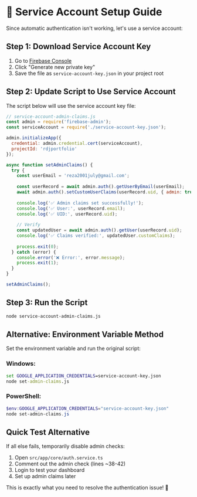 # 🔑 Service Account Setup Guide

Since automatic authentication isn't working, let's use a service account:

## Step 1: Download Service Account Key

1. Go to [Firebase Console](https://console.firebase.google.com/project/rdjportfolio/settings/serviceaccounts)
2. Click "Generate new private key"
3. Save the file as `service-account-key.json` in your project root

## Step 2: Update Script to Use Service Account

The script below will use the service account key file:

```javascript
// service-account-admin-claims.js
const admin = require('firebase-admin');
const serviceAccount = require('./service-account-key.json');

admin.initializeApp({
  credential: admin.credential.cert(serviceAccount),
  projectId: 'rdjportfolio'
});

async function setAdminClaims() {
  try {
    const userEmail = 'reza2001july@gmail.com';
    
    const userRecord = await admin.auth().getUserByEmail(userEmail);
    await admin.auth().setCustomUserClaims(userRecord.uid, { admin: true });
    
    console.log('✅ Admin claims set successfully!');
    console.log('✅ User:', userRecord.email);
    console.log('✅ UID:', userRecord.uid);
    
    // Verify
    const updatedUser = await admin.auth().getUser(userRecord.uid);
    console.log('✅ Claims verified:', updatedUser.customClaims);
    
    process.exit(0);
  } catch (error) {
    console.error('❌ Error:', error.message);
    process.exit(1);
  }
}

setAdminClaims();
```

## Step 3: Run the Script

```bash
node service-account-admin-claims.js
```

## Alternative: Environment Variable Method

Set the environment variable and run the original script:

### Windows:
```cmd
set GOOGLE_APPLICATION_CREDENTIALS=service-account-key.json
node set-admin-claims.js
```

### PowerShell:
```powershell
$env:GOOGLE_APPLICATION_CREDENTIALS="service-account-key.json"
node set-admin-claims.js
```

## Quick Test Alternative

If all else fails, temporarily disable admin checks:

1. Open `src/app/core/auth.service.ts`
2. Comment out the admin check (lines ~38-42)
3. Login to test your dashboard
4. Set up admin claims later

This is exactly what you need to resolve the authentication issue! 🚀
